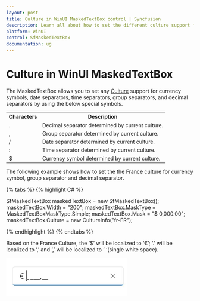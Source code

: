 ```yaml
---
layout: post
title: Culture in WinUI MaskedTextBox control | Syncfusion
description: Learn all about how to set the different culture support for currency symbols, date, time, decimal, and group separators in the MaskedTextBox control.
platform: WinUI
control: SfMaskedTextBox
documentation: ug
---
```


# Culture in WinUI MaskedTextBox

The MaskedTextBox allows you to set any [Culture](https://help.syncfusion.com/cr/winui/Syncfusion.UI.Xaml.Editors.SfMaskedTextBox.html#Syncfusion_UI_Xaml_Editors_SfMaskedTextBox_Culture) support for currency symbols, date separators, time separators, group separators, and decimal separators by using the below special symbols.

<table>
<tr>
<th>
Characters</th><th>
Description</th>
</tr>
<tr>
<td>
.
</td>
<td>
Decimal separator determined by current culture.
</td>
</tr>
<tr>
<td>
,
</td>
<td>
Group separator determined by current culture.
</td>
</tr>
<tr>
<td>
/
</td>
<td>
Date separator determined by current culture.
</td>
</tr>
<tr>
<td>
:
</td>
<td>
Time separator determined by current culture.
</td>
</tr>
<tr>
<td>
$
</td>
<td>
Currency symbol determined by current culture.
</td>
</tr>
</table>

The following example shows how to set the the France culture for currency symbol, group separator and decimal separator.

{% tabs %}
{% highlight C# %}

SfMaskedTextBox maskedTextBox = new SfMaskedTextBox();
maskedTextBox.Width = "200";
maskedTextBox.MaskType = MaskedTextBoxMaskType.Simple;
maskedTextBox.Mask = "$ 0,000.00";
maskedTextBox.Culture = new CultureInfo("fr-FR");

{% endhighlight %}
{% endtabs %}

Based on the France Culture, the ‘$’ will be localized to ‘€’; ‘.’ will be localized to ‘,’ and ‘,’ will be localized to ‘ ‘(single white space).

![WinUI MaskedTextBox culture](MaskedTextBox_Images/winui_masked_textbox_culture.gif)